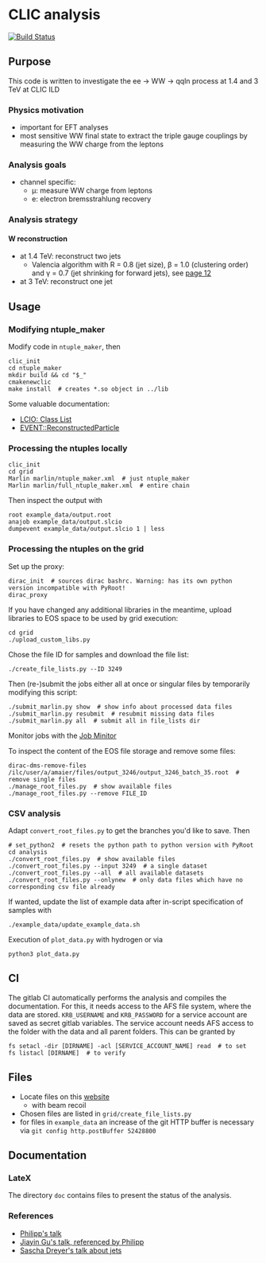 # CLIC analysis

[![Build Status](https://gitlab.cern.ch/amaier/CLIC_analysis/badges/master/build.svg)](https://gitlab.cern.ch/amaier/CLIC_analysis/commits/master)

## Purpose
This code is written to investigate the ee -> WW -> qqln process at 1.4 and 3 TeV at CLIC ILD


### Physics motivation
* important for EFT analyses
* most sensitive WW final state to extract the triple gauge couplings by measuring the WW charge from the leptons


### Analysis goals
* channel specific:
  * &mu;: measure WW charge from leptons
  * e: electron bremsstrahlung recovery


### Analysis strategy

#### W reconstruction
* at 1.4 TeV: reconstruct two jets
  * Valencia algorithm with R = 0.8 (jet size), β = 1.0 (clustering order) and γ = 0.7 (jet shrinking for forward jets), see [page 12](https://indico.cern.ch/event/666225/attachments/1528721/2391477/summerstudentPres.pdf)
* at 3 TeV: reconstruct one jet



## Usage


### Modifying ntuple_maker
Modify code in `ntuple_maker`, then
```shell
clic_init
cd ntuple_maker
mkdir build && cd "$_"
cmakenewclic
make install  # creates *.so object in ../lib
```
Some valuable documentation:
* [LCIO: Class List](http://lcio.desy.de/v02-09/doc/doxygen_api/html/annotated.html)
* [EVENT::ReconstructedParticle](http://lcio.desy.de/v02-09/doc/doxygen_api/html/classEVENT_1_1ReconstructedParticle.html)


### Processing the ntuples locally
```shell
clic_init
cd grid
Marlin marlin/ntuple_maker.xml  # just ntuple_maker
Marlin marlin/full_ntuple_maker.xml  # entire chain
```
Then inspect the output with
```
root example_data/output.root
anajob example_data/output.slcio
dumpevent example_data/output.slcio 1 | less
```


### Processing the ntuples on the grid
Set up the proxy:
```shell
dirac_init  # sources dirac bashrc. Warning: has its own python version incompatible with PyRoot!
dirac_proxy
```
If you have changed any additional libraries in the meantime, upload libraries to EOS space to be used by grid execution:
```shell
cd grid
./upload_custom_libs.py
```
Chose the file ID for samples and download the file list:
```shell
./create_file_lists.py --ID 3249
```
Then (re-)submit the jobs either all at once or singular files by temporarily modifying this script:
```shell
./submit_marlin.py show  # show info about processed data files
./submit_marlin.py resubmit  # resubmit missing data files
./submit_marlin.py all  # submit all in file_lists dir
```
Monitor jobs with the [Job Minitor](https://voilcdiracwebapp.cern.ch/DIRAC/?view=tabs&theme=Grey&url_state=1|*DIRAC.JobMonitor.classes.JobMonitor:,)

To inspect the content of the EOS file storage and remove some files:
```
dirac-dms-remove-files /ilc/user/a/amaier/files/output_3246/output_3246_batch_35.root  # remove single files
./manage_root_files.py  # show available files
./manage_root_files.py --remove FILE_ID
```


### CSV analysis
Adapt `convert_root_files.py` to get the branches you'd like to save. Then
```shell
# set_python2  # resets the python path to python version with PyRoot
cd analysis
./convert_root_files.py  # show available files
./convert_root_files.py --input 3249  # a single dataset
./convert_root_files.py --all  # all available datasets
./convert_root_files.py --onlynew  # only data files which have no corresponding csv file already
```
If wanted, update the list of example data after in-script specification of samples with
```shell
./example_data/update_example_data.sh
```
Execution of `plot_data.py` with hydrogen or via
```shell
python3 plot_data.py
```


## CI
The gitlab CI automatically performs the analysis and compiles the documentation. For this, it needs access to the AFS file system, where the data are stored. `KRB_USERNAME` and `KRB_PASSWORD` for a service account are saved as secret gitlab variables. The service account needs AFS access to the folder with the data and all parent folders. This can be granted by
```shell
fs setacl -dir [DIRNAME] -acl [SERVICE_ACCOUNT_NAME] read  # to set
fs listacl [DIRNAME]  # to verify
```


## Files
- Locate files on this [website](https://twiki.cern.ch/twiki/bin/view/CLIC/MonteCarloSamplesForTheHiggsPaper)
  - with beam recoil
- Chosen files are listed in `grid/create_file_lists.py`
- for files in `example_data` an increase of the git HTTP buffer is necessary via `git config http.postBuffer 52428800`

## Documentation

### LateX
The directory `doc` contains files to present the status of the analysis.

### References
- [Philipp's talk](https://indico.cern.ch/event/633975/contributions/2680919/attachments/1516016/2365932/clicdp_collaboration_meeting_august_2017_roloff.pdf)
- [Jiayin Gu's talk, referenced by Philipp](https://indico.cern.ch/event/633975/contributions/2689107/attachments/1514499/2363003/eex6.pdf)
- [Sascha Dreyer's talk about jets](https://indico.cern.ch/event/666225/attachments/1528721/2391477/summerstudentPres.pdf)

